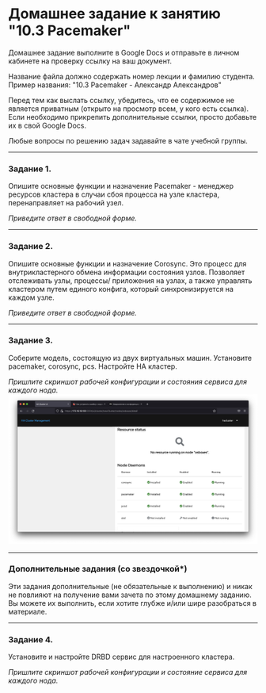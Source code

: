 # Домашнее задание к занятию "10.3 Pacemaker"

Домашнее задание выполните в Google Docs и отправьте в личном кабинете на проверку ссылку на ваш документ.

Название файла должно содержать номер лекции и фамилию студента. Пример названия: "10.3 Pacemaker - Александр Александров"

Перед тем как выслать ссылку, убедитесь, что ее содержимое не является приватным (открыто на просмотр всем, у кого есть ссылка). Если необходимо прикрепить дополнительные ссылки, просто добавьте их в свой Google Docs.

Любые вопросы по решению задач задавайте в чате учебной группы.

---

### Задание 1.

Опишите основные функции и назначение Pacemaker  - менеджер ресурсов кластера в случаи сбоя процесса на узле кластера, перенаправляет на рабочий  узел. 

*Приведите ответ в свободной форме.*

---

### Задание 2.

Опишите основные функции и назначение Corosync. Это процесс для внутрикластерного обмена информации состояния узлов. Позволяет отслеживать узлы, процессы/ приложения на узлах, а также управлять кластером путем единого  конфига, который синхронизируется на каждом узле. 

*Приведите ответ в свободной форме.*

---

### Задание 3.

Соберите модель, состоящую из двух виртуальных машин. Установите pacemaker, corosync, pcs.  Настройте HA кластер.

*Пришлите скриншот рабочей конфигурации и состояния сервиса для каждого нода.*
![alt text](https://github.com/vasev85/pacemaker/blob/main/ex3.png?raw=true) 

---

### Дополнительные задания (со звездочкой*)
Эти задания дополнительные (не обязательные к выполнению) и никак не повлияют на получение вами зачета по этому домашнему заданию. Вы можете их выполнить, если хотите глубже и/или шире разобраться в материале.
 
---

### Задание 4.

Установите и настройте DRBD сервис для настроенного кластера.

*Пришлите скриншот рабочей конфигурации и состояние сервиса для каждого нода.*
